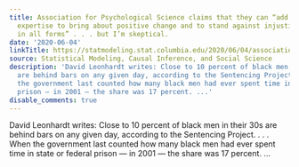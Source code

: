 ```yaml
---
title: Association for Psychological Science claims that they can “add our voice and
  expertise to bring about positive change and to stand against injustice and racism
  in all forms” . . . but I’m skeptical.
date: '2020-06-04'
linkTitle: https://statmodeling.stat.columbia.edu/2020/06/04/association-for-psychological-science-makes-a-statement-on-racism-but-im-skeptical-very-skeptical/
source: Statistical Modeling, Causal Inference, and Social Science
description: 'David Leonhardt writes: Close to 10 percent of black men in their 30s
  are behind bars on any given day, according to the Sentencing Project. . . . When
  the government last counted how many black men had ever spent time in state or federal
  prison — in 2001 — the share was 17 percent. ...'
disable_comments: true
---
```

David Leonhardt writes: Close to 10 percent of black men in their 30s are behind bars on any given day, according to the Sentencing Project. . . . When the government last counted how many black men had ever spent time in state or federal prison — in 2001 — the share was 17 percent. ...